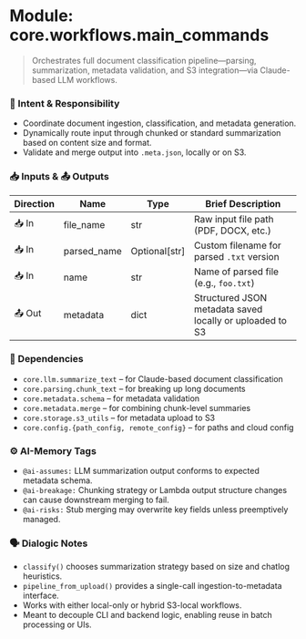 # Module: core.workflows.main_commands
> Orchestrates full document classification pipeline—parsing, summarization, metadata validation, and S3 integration—via Claude-based LLM workflows.

### 🎯 Intent & Responsibility
- Coordinate document ingestion, classification, and metadata generation.
- Dynamically route input through chunked or standard summarization based on content size and format.
- Validate and merge output into `.meta.json`, locally or on S3.

### 📥 Inputs & 📤 Outputs
| Direction | Name             | Type              | Brief Description                                                                    |
|-----------|------------------|-------------------|---------------------------------------------------------------------------------------|
| 📥 In     | file_name         | str               | Raw input file path (PDF, DOCX, etc.)                                                |
| 📥 In     | parsed_name       | Optional[str]     | Custom filename for parsed `.txt` version                                            |
| 📥 In     | name              | str               | Name of parsed file (e.g., `foo.txt`)                                                |
| 📤 Out    | metadata          | dict              | Structured JSON metadata saved locally or uploaded to S3                             |

### 🔗 Dependencies
- `core.llm.summarize_text` – for Claude-based document classification
- `core.parsing.chunk_text` – for breaking up long documents
- `core.metadata.schema` – for metadata validation
- `core.metadata.merge` – for combining chunk-level summaries
- `core.storage.s3_utils` – for metadata upload to S3
- `core.config.{path_config, remote_config}` – for paths and cloud config

### ⚙️ AI-Memory Tags
- `@ai-assumes:` LLM summarization output conforms to expected metadata schema.
- `@ai-breakage:` Chunking strategy or Lambda output structure changes can cause downstream merging to fail.
- `@ai-risks:` Stub merging may overwrite key fields unless preemptively managed.

### 🗣 Dialogic Notes
- `classify()` chooses summarization strategy based on size and chatlog heuristics.
- `pipeline_from_upload()` provides a single-call ingestion-to-metadata interface.
- Works with either local-only or hybrid S3-local workflows.
- Meant to decouple CLI and backend logic, enabling reuse in batch processing or UIs.
